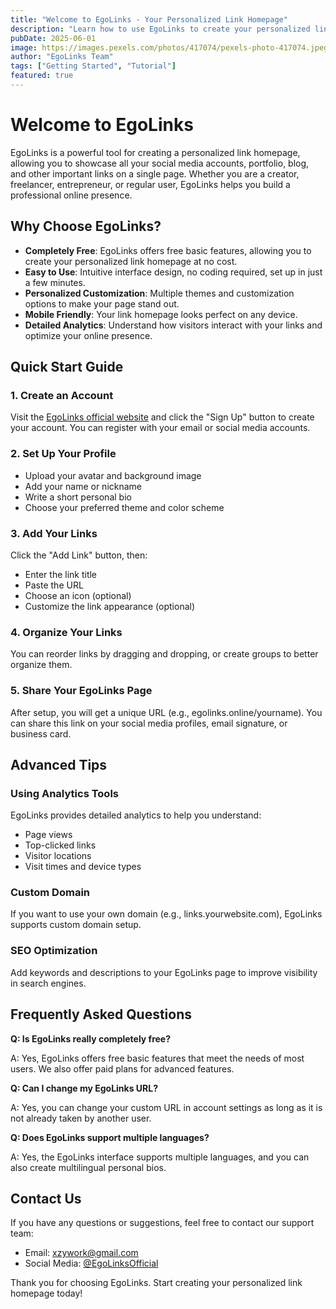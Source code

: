 ```yaml
---
title: "Welcome to EgoLinks - Your Personalized Link Homepage"
description: "Learn how to use EgoLinks to create your personalized link homepage, showcase your social media, portfolio, and more."
pubDate: 2025-06-01
image: https://images.pexels.com/photos/417074/pexels-photo-417074.jpeg?auto=compress&cs=tinysrgb&dpr=1&w=500
author: "EgoLinks Team"
tags: ["Getting Started", "Tutorial"]
featured: true
---
```


# Welcome to EgoLinks

EgoLinks is a powerful tool for creating a personalized link homepage, allowing you to showcase all your social media accounts, portfolio, blog, and other important links on a single page. Whether you are a creator, freelancer, entrepreneur, or regular user, EgoLinks helps you build a professional online presence.

## Why Choose EgoLinks?

- **Completely Free**: EgoLinks offers free basic features, allowing you to create your personalized link homepage at no cost.
- **Easy to Use**: Intuitive interface design, no coding required, set up in just a few minutes.
- **Personalized Customization**: Multiple themes and customization options to make your page stand out.
- **Mobile Friendly**: Your link homepage looks perfect on any device.
- **Detailed Analytics**: Understand how visitors interact with your links and optimize your online presence.

## Quick Start Guide

### 1. Create an Account

Visit the [EgoLinks official website](https://egolinks.online) and click the "Sign Up" button to create your account. You can register with your email or social media accounts.

### 2. Set Up Your Profile

- Upload your avatar and background image
- Add your name or nickname
- Write a short personal bio
- Choose your preferred theme and color scheme

### 3. Add Your Links

Click the "Add Link" button, then:
- Enter the link title
- Paste the URL
- Choose an icon (optional)
- Customize the link appearance (optional)

### 4. Organize Your Links

You can reorder links by dragging and dropping, or create groups to better organize them.

### 5. Share Your EgoLinks Page

After setup, you will get a unique URL (e.g., egolinks.online/yourname). You can share this link on your social media profiles, email signature, or business card.

## Advanced Tips

### Using Analytics Tools

EgoLinks provides detailed analytics to help you understand:
- Page views
- Top-clicked links
- Visitor locations
- Visit times and device types

### Custom Domain

If you want to use your own domain (e.g., links.yourwebsite.com), EgoLinks supports custom domain setup.

### SEO Optimization

Add keywords and descriptions to your EgoLinks page to improve visibility in search engines.

## Frequently Asked Questions

**Q: Is EgoLinks really completely free?**

A: Yes, EgoLinks offers free basic features that meet the needs of most users. We also offer paid plans for advanced features.

**Q: Can I change my EgoLinks URL?**

A: Yes, you can change your custom URL in account settings as long as it is not already taken by another user.

**Q: Does EgoLinks support multiple languages?**

A: Yes, the EgoLinks interface supports multiple languages, and you can also create multilingual personal bios.

## Contact Us

If you have any questions or suggestions, feel free to contact our support team:

- Email: xzywork@gmail.com
- Social Media: [@EgoLinksOfficial](https://twitter.com/EgoLinksOfficial)

Thank you for choosing EgoLinks. Start creating your personalized link homepage today!